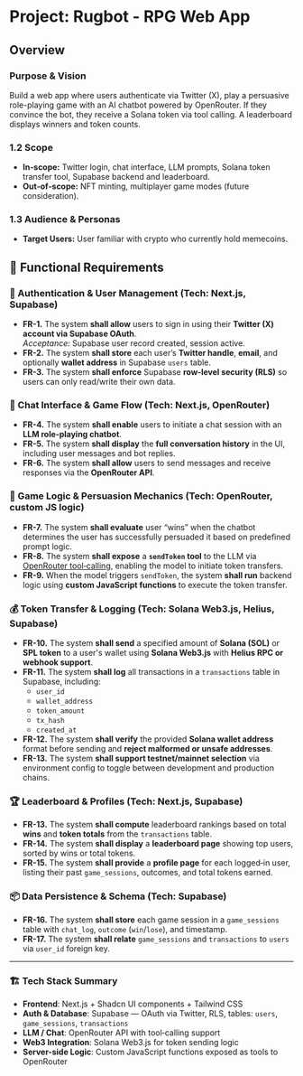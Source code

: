 # Project: Rugbot - RPG Web App

## Overview

### Purpose & Vision  
Build a web app where users authenticate via Twitter (X), play a persuasive role-playing game with an AI chatbot powered by OpenRouter. If they convince the bot, they receive a Solana token via tool calling. A leaderboard displays winners and token counts.

### 1.2 Scope  
- **In‑scope:** Twitter login, chat interface, LLM prompts, Solana token transfer tool, Supabase backend and leaderboard.  
- **Out‑of‑scope:** NFT minting, multiplayer game modes (future consideration).

### 1.3 Audience & Personas  
- **Target Users:** User familiar with crypto who currently hold memecoins.   

## 🎯 Functional Requirements

### 🧠 Authentication & User Management (Tech: Next.js, Supabase)
- **FR-1.** The system **shall allow** users to sign in using their **Twitter (X) account via Supabase OAuth**.  
  *Acceptance:* Supabase user record created, session active.
- **FR-2.** The system **shall store** each user’s **Twitter handle**, **email**, and optionally **wallet address** in Supabase `users` table.
- **FR-3.** The system **shall enforce** Supabase **row‑level security (RLS)** so users can only read/write their own data.

### 💬 Chat Interface & Game Flow (Tech: Next.js, OpenRouter)
- **FR-4.** The system **shall enable** users to initiate a chat session with an **LLM role‑playing chatbot**.
- **FR-5.** The system **shall display** the **full conversation history** in the UI, including user messages and bot replies.
- **FR-6.** The system **shall allow** users to send messages and receive responses via the **OpenRouter API**.

### 🧾 Game Logic & Persuasion Mechanics (Tech: OpenRouter, custom JS logic)
- **FR-7.** The system **shall evaluate** user “wins” when the chatbot determines the user has successfully persuaded it based on predefined prompt logic.
- **FR-8.** The system **shall expose** a **`sendToken` tool** to the LLM via [OpenRouter tool‑calling](https://openrouter.ai/docs/features/tool-calling), enabling the model to initiate token transfers.
- **FR-9.** When the model triggers `sendToken`, the system **shall run** backend logic using **custom JavaScript functions** to execute the token transfer.

### 💰 Token Transfer & Logging (Tech: Solana Web3.js, Helius, Supabase)
- **FR-10.** The system **shall send** a specified amount of **Solana (SOL)** or **SPL token** to a user's wallet using **Solana Web3.js** with **Helius RPC or webhook support**.
- **FR-11.** The system **shall log** all transactions in a `transactions` table in Supabase, including:
  - `user_id`
  - `wallet_address`
  - `token_amount`
  - `tx_hash`
  - `created_at`
- **FR-12.** The system **shall verify** the provided **Solana wallet address** format before sending and **reject malformed or unsafe addresses**.
- **FR-13.** The system **shall support testnet/mainnet selection** via environment config to toggle between development and production chains.


### 🏆 Leaderboard & Profiles (Tech: Next.js, Supabase)
- **FR-13.** The system **shall compute** leaderboard rankings based on total **wins** and **token totals** from the `transactions` table.
- **FR-14.** The system **shall display** a **leaderboard page** showing top users, sorted by wins or total tokens.
- **FR-15.** The system **shall provide** a **profile page** for each logged‑in user, listing their past `game_sessions`, outcomes, and total tokens earned.

### 📦 Data Persistence & Schema (Tech: Supabase)
- **FR-16.** The system **shall store** each game session in a `game_sessions` table with `chat_log`, `outcome` (`win`/`lose`), and timestamp.
- **FR-17.** The system **shall relate** `game_sessions` and `transactions` to `users` via `user_id` foreign key.

---

### 🏗 Tech Stack Summary

- **Frontend**: Next.js + Shadcn UI components + Tailwind CSS  
- **Auth & Database**: Supabase — OAuth via Twitter, RLS, tables: `users`, `game_sessions`, `transactions`  
- **LLM / Chat**: OpenRouter API with tool‑calling support  
- **Web3 Integration**: Solana Web3.js for token sending logic  
- **Server-side Logic**: Custom JavaScript functions exposed as tools to OpenRouter  
